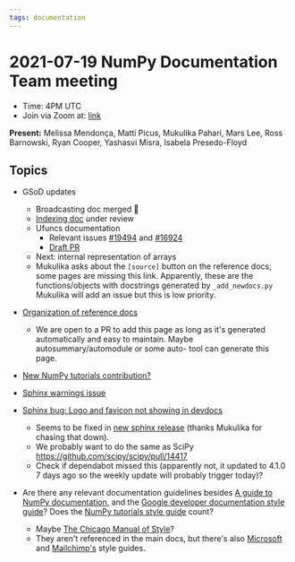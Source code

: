 ```yaml
---
tags: documentation
---
```


# 2021-07-19 NumPy Documentation Team meeting

- Time: 4PM UTC
- Join via Zoom at: [link](https://zoom.us/j/96219574921?pwd=VTRNeGwwOUlrYVNYSENpVVBRRjlkZz09)

**Present:** Melissa Mendonça, Matti Picus, Mukulika Pahari, Mars Lee, Ross Barnowski, Ryan Cooper, Yashasvi Misra, Isabela Presedo-Floyd

## Topics

- GSoD updates
    - Broadcasting doc merged :tada: 
    - [Indexing doc](https://github.com/numpy/numpy/pull/19407) under review
    - Ufuncs documentation
        - Relevant issues [#19494](https://github.com/numpy/numpy/issues/19494) and [#16924](https://github.com/numpy/numpy/issues/16924)
        - [Draft PR](https://github.com/numpy/numpy/pull/19516)
    - Next: internal representation of arrays
    - Mukulika asks about the `[source]` button on the reference docs; some pages are missing this link. Apparently, these are the functions/objects with docstrings generated by `_add_newdocs.py` Mukulika will add an issue but this is low priority.
- [Organization of reference docs](https://github.com/numpy/numpy/issues/19420)
    - We are open to a PR to add this page as long as it's generated automatically and easy to maintain. Maybe autosummary/automodule or some auto- tool can generate this page.
- [New NumPy tutorials contribution?](https://github.com/numpy/numpy-tutorials/issues/92)
- [Sphinx warnings issue](https://github.com/numpy/numpy/issues/13114#issuecomment-881227962)

- [Sphinx bug: Logo and favicon not showing in devdocs](https://github.com/numpy/numpy/issues/19509)
    - Seems to be fixed in [new sphinx release](https://github.com/sphinx-doc/sphinx/issues/9438) (thanks Mukulika for chasing that down). 
    - We probably want to do the same as SciPy https://github.com/scipy/scipy/pull/14417
    - Check if dependabot missed this (apparently not, it updated to 4.1.0 7 days ago so the weekly update will probably trigger today)?

- Are there any relevant documentation guidelines besides [A guide to NumPy documentation](https://numpy.org/devdocs/docs/howto_document.html), and the [Google developer documentation style guide](https://developers.google.com/style)? Does the [NumPy tutorials style guide](https://github.com/numpy/numpy-tutorials/blob/main/content/tutorial-style-guide.md) count?
    - Maybe [The Chicago Manual of Style](https://www.chicagomanualofstyle.org/home.html)?
    - They aren't referenced in the main docs, but there's also [Microsoft](https://docs.microsoft.com/en-us/style-guide/welcome/) and [Mailchimp's](https://styleguide.mailchimp.com/) style guides.
